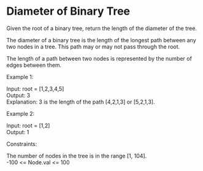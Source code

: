 # Diameter of Binary Tree

Given the root of a binary tree, return the length of the diameter of the tree.

The diameter of a binary tree is the length of the longest path between any two nodes in a tree. This path may or may not pass through the root.

The length of a path between two nodes is represented by the number of edges between them.

Example 1:

Input: root = [1,2,3,4,5]\
Output: 3\
Explanation: 3 is the length of the path [4,2,1,3] or [5,2,1,3].

Example 2:

Input: root = [1,2]\
Output: 1

Constraints:

The number of nodes in the tree is in the range [1, 104].\
-100 <= Node.val <= 100
